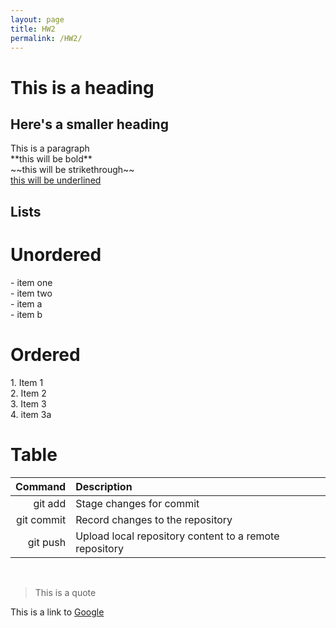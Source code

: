 ```yaml
---
layout: page
title: HW2
permalink: /HW2/
---
```

<!DOCTYPE html>
<html>
<head>
    <title></title>
</head>
<body>
  <h1> This is a heading </h1>
  <h2> Here's a smaller heading </h2>
  <p> 
    This is a paragraph <br>
  **this will be bold** <br>
  ~~this will be strikethrough~~ <br>
  <u> this will be underlined </u>

  <h2> Lists </h2>
  <h1> Unordered </h1>
  - item one <br>
  - item two <br>
    - item a <br>
    - item b
  
  <h1> Ordered </h1>
  1. Item 1 <br>
  2. Item 2 <br>
  3. Item 3 <br>
  4. item 3a
  
  
  <h1> Table </h1>

| Command | Description |
| ------: | :---------- |
| git add | Stage changes for commit |
| git commit | Record changes to the repository |
| git push | Upload local repository content to a remote repository |

<br>

> This is a quote <br>

This is a link to [Google](https://google.com/)

</p>

  
</body>
</html>
